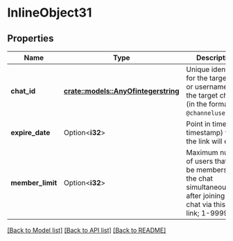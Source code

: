 # InlineObject31

## Properties

Name | Type | Description | Notes
------------ | ------------- | ------------- | -------------
**chat_id** | [**crate::models::AnyOfintegerstring**](anyOf<integer,string>.md) | Unique identifier for the target chat or username of the target channel (in the format `@channelusername`) | 
**expire_date** | Option<**i32**> | Point in time (Unix timestamp) when the link will expire | [optional]
**member_limit** | Option<**i32**> | Maximum number of users that can be members of the chat simultaneously after joining the chat via this invite link; 1-99999 | [optional]

[[Back to Model list]](../README.md#documentation-for-models) [[Back to API list]](../README.md#documentation-for-api-endpoints) [[Back to README]](../README.md)


